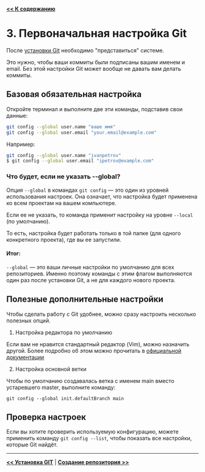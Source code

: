 [**<< К содержанию**](readme.md)

# 3. Первоначальная настройка Git

После [установки Git](installation.md) необходимо "представиться" системе. 

Это нужно, чтобы ваши коммиты были подписаны вашим именем и email. Без этой настройки Git может вообще не давать вам делать коммиты.

## Базовая обязательная настройка

Откройте терминал и выполните две эти команды, подставив свои данные:

```bash
git config --global user.name "ваше имя"
git config --global user.email "your.email@example.com"
```

Например:

```bash
git config --global user.name "ivanpetrov"
$ git config --global user.email "ipetrov@example.com"
```

### Что будет, если не указать --global?

Опция ```--global``` в командах ```git config``` — это один из уровней использования настроек. Она означает, что настройка будет применена ко всем проектам на вашем компьютере.

Если ее не указать, то команда применит настройку на уровне ```--local``` (по умолчанию). 

То есть, настройка будет работать только в той папке (для одного конкретного проекта), где вы ее запустили.

#### Итог:

```--global``` — это ваши личные настройки по умолчанию для всех репозиториев. Именно поэтому команды с этим флагом выполняются один раз после установки Git, а не для каждого нового проекта.

## Полезные дополнительные настройки

Чтобы сделать работу с Git удобнее, можно сразу настроить несколько полезных опций.

1. Настройка редактора по умолчанию

Если вам не нравится стандартный редактор (Vim), можно назначить другой. Более подробно об этом можно прочитать в [официальной документации](https://git-scm.com/book/ru/v2/%D0%92%D0%B2%D0%B5%D0%B4%D0%B5%D0%BD%D0%B8%D0%B5-%D0%9F%D0%B5%D1%80%D0%B2%D0%BE%D0%BD%D0%B0%D1%87%D0%B0%D0%BB%D1%8C%D0%BD%D0%B0%D1%8F-%D0%BD%D0%B0%D1%81%D1%82%D1%80%D0%BE%D0%B9%D0%BA%D0%B0-Git)

2. Настройка основной ветки

Чтобы по умолчанию создавалась ветка с именем main вместо устаревшего master, выполните команду:

```
git config --global init.defaultBranch main
```

## Проверка настроек

Если вы хотите проверить используемую конфигурацию, можете применить команду ```git config --list```, чтобы показать все настройки, которые Git найдёт.


---

[**<< Установка GIT**](installation.md) | [**Создание репозитория >>**](repository.md)

